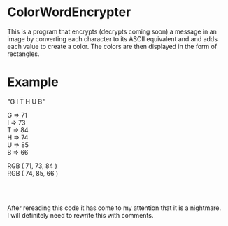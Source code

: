 # ColorWordEncrypter

This is a program that encrypts (decrypts coming soon) a message in an image by converting each character to its ASCII equivalent and and adds each value to create a color. The colors are then displayed in the form of rectangles.

# Example

"G I T H U B"

G => 71     <br>
I => 73     <br>
T => 84     <br>
H => 74     <br>
U => 85     <br>
B => 66<br>

RGB ( 71, 73, 84 )  <br>    RGB ( 74, 85, 66 )

<br><br>

After rereading this code it has come to my attention that it is a nightmare.
<br>
I will definitely need to rewrite this with comments.